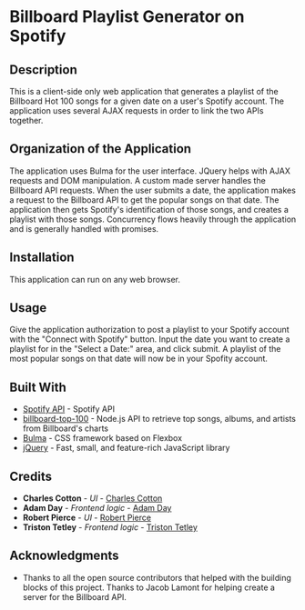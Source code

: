 # Billboard Playlist Generator on Spotify

## Description 

This is a client-side only web application that generates a playlist of the Billboard Hot 100 songs for a given date on a user's Spotify account. The application uses several AJAX requests in order to link the two APIs together. 

## Organization of the Application

The application uses Bulma for the user interface. JQuery helps with AJAX requests and DOM manipulation. A custom made server handles the Billboard API requests. When the user submits a date, the application makes a request to the Billboard API to get the popular songs on that date. The application then gets Spotify's identification of those songs, and creates a playlist with those songs. Concurrency flows heavily through the application and is generally handled with promises. 

## Installation

This application can run on any web browser. 

## Usage 

Give the application authorization to post a playlist to your Spotify account with the "Connect with Spotify" button. Input the date you want to create a playlist for in the "Select a Date:" area, and click submit. A playlist of the most popular songs on that date will now be in your Spofity account. 

## Built With

* [Spotify API](https://developer.spotify.com/discover/) - Spotify API
* [billboard-top-100](https://www.npmjs.com/package/billboard-top-100) - Node.js API to retrieve top songs, albums, and artists from Billboard's charts
* [Bulma](https://bulma.io/) - CSS framework based on Flexbox
* [jQuery](https://jquery.com/) - Fast, small, and feature-rich JavaScript library

## Credits

* **Charles Cotton** - *UI* - [Charles Cotton](https://github.com/charlie-cyber)
* **Adam Day** - *Frontend logic* - [Adam Day](https://github.com/dayadam)
* **Robert Pierce** - *UI* - [Robert Pierce](https://github.com/pierceforfears)
* **Triston Tetley** - *Frontend logic* - [Triston Tetley](https://github.com/tristontetley)

## Acknowledgments

* Thanks to all the open source contributors that helped with the building blocks of this project. Thanks to Jacob Lamont for helping create a server for the Billboard API. 
